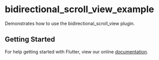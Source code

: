 # bidirectional_scroll_view_example

Demonstrates how to use the bidirectional_scroll_view plugin.

## Getting Started

For help getting started with Flutter, view our online
[documentation](http://flutter.io/).
